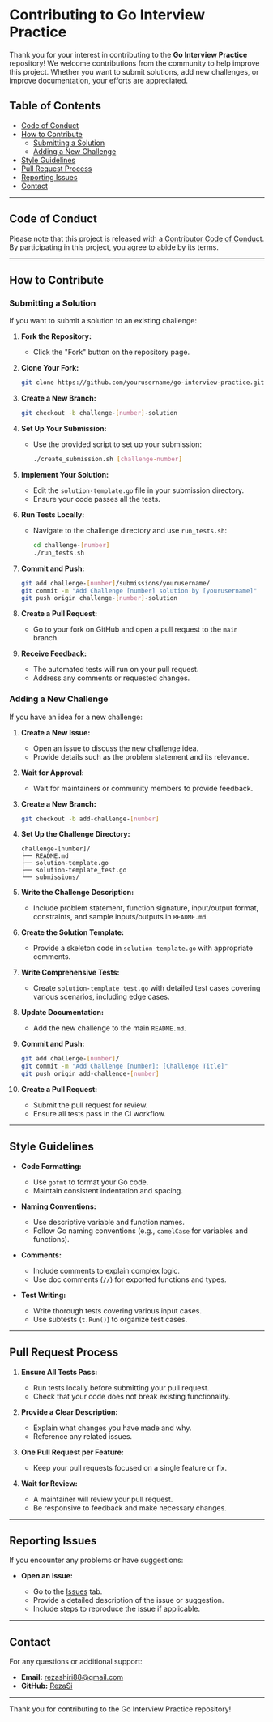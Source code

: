 # **Contributing to Go Interview Practice**

Thank you for your interest in contributing to the **Go Interview Practice** repository! We welcome contributions from the community to help improve this project. Whether you want to submit solutions, add new challenges, or improve documentation, your efforts are appreciated.

## **Table of Contents**

- [Code of Conduct](#code-of-conduct)
- [How to Contribute](#how-to-contribute)
  - [Submitting a Solution](#submitting-a-solution)
  - [Adding a New Challenge](#adding-a-new-challenge)
- [Style Guidelines](#style-guidelines)
- [Pull Request Process](#pull-request-process)
- [Reporting Issues](#reporting-issues)
- [Contact](#contact)

---

## **Code of Conduct**

Please note that this project is released with a [Contributor Code of Conduct](CODE_OF_CONDUCT.md). By participating in this project, you agree to abide by its terms.

---

## **How to Contribute**

### **Submitting a Solution**

If you want to submit a solution to an existing challenge:

1. **Fork the Repository:**

   - Click the "Fork" button on the repository page.

2. **Clone Your Fork:**

   ```bash
   git clone https://github.com/yourusername/go-interview-practice.git
   ```

3. **Create a New Branch:**

   ```bash
   git checkout -b challenge-[number]-solution
   ```

4. **Set Up Your Submission:**

   - Use the provided script to set up your submission:

     ```bash
     ./create_submission.sh [challenge-number]
     ```

5. **Implement Your Solution:**

   - Edit the `solution-template.go` file in your submission directory.
   - Ensure your code passes all the tests.

6. **Run Tests Locally:**

   - Navigate to the challenge directory and use `run_tests.sh`:

     ```bash
     cd challenge-[number]
     ./run_tests.sh
     ```

7. **Commit and Push:**

   ```bash
   git add challenge-[number]/submissions/yourusername/
   git commit -m "Add Challenge [number] solution by [yourusername]"
   git push origin challenge-[number]-solution
   ```

8. **Create a Pull Request:**

   - Go to your fork on GitHub and open a pull request to the `main` branch.

9. **Receive Feedback:**

   - The automated tests will run on your pull request.
   - Address any comments or requested changes.

### **Adding a New Challenge**

If you have an idea for a new challenge:

1. **Create a New Issue:**

   - Open an issue to discuss the new challenge idea.
   - Provide details such as the problem statement and its relevance.

2. **Wait for Approval:**

   - Wait for maintainers or community members to provide feedback.

3. **Create a New Branch:**

   ```bash
   git checkout -b add-challenge-[number]
   ```

4. **Set Up the Challenge Directory:**

   ```
   challenge-[number]/
   ├── README.md
   ├── solution-template.go
   ├── solution-template_test.go
   └── submissions/
   ```

5. **Write the Challenge Description:**

   - Include problem statement, function signature, input/output format, constraints, and sample inputs/outputs in `README.md`.

6. **Create the Solution Template:**

   - Provide a skeleton code in `solution-template.go` with appropriate comments.

7. **Write Comprehensive Tests:**

   - Create `solution-template_test.go` with detailed test cases covering various scenarios, including edge cases.

8. **Update Documentation:**

   - Add the new challenge to the main `README.md`.

9. **Commit and Push:**

   ```bash
   git add challenge-[number]/
   git commit -m "Add Challenge [number]: [Challenge Title]"
   git push origin add-challenge-[number]
   ```

10. **Create a Pull Request:**

    - Submit the pull request for review.
    - Ensure all tests pass in the CI workflow.

---

## **Style Guidelines**

- **Code Formatting:**

  - Use `gofmt` to format your Go code.
  - Maintain consistent indentation and spacing.

- **Naming Conventions:**

  - Use descriptive variable and function names.
  - Follow Go naming conventions (e.g., `camelCase` for variables and functions).

- **Comments:**

  - Include comments to explain complex logic.
  - Use doc comments (`//`) for exported functions and types.

- **Test Writing:**

  - Write thorough tests covering various input cases.
  - Use subtests (`t.Run()`) to organize test cases.

---

## **Pull Request Process**

1. **Ensure All Tests Pass:**

   - Run tests locally before submitting your pull request.
   - Check that your code does not break existing functionality.

2. **Provide a Clear Description:**

   - Explain what changes you have made and why.
   - Reference any related issues.

3. **One Pull Request per Feature:**

   - Keep your pull requests focused on a single feature or fix.

4. **Wait for Review:**

   - A maintainer will review your pull request.
   - Be responsive to feedback and make necessary changes.

---

## **Reporting Issues**

If you encounter any problems or have suggestions:

- **Open an Issue:**

  - Go to the [Issues](https://github.com/RezaSi/go-interview-practice/issues) tab.
  - Provide a detailed description of the issue or suggestion.
  - Include steps to reproduce the issue if applicable.

---

## **Contact**

For any questions or additional support:

- **Email:** [rezashiri88@gmail.com](mailto:rezashiri88@gmail.com)
- **GitHub:** [RezaSi](https://github.com/RezaSi)

---

Thank you for contributing to the Go Interview Practice repository!
